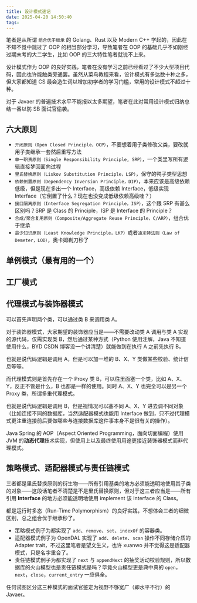 ```yaml
---
title: 设计模式速记
date: 2025-04-20 14:50:40
tags:
---
```

笔者是从所谓 `组合优于继承` 的 Golang、Rust 以及 Modern C++ 学起的，因此在不知不觉中跳过了 OOP 的相当部分学习，导致笔者在 OOP 的基础几乎不如刚经过期末考的大二学生，比如 OOP 的三大特性笔者就说不上来。

设计模式作为 OOP 的良好实践，笔者在没有学习之前已经看过了不少大型项目代码，因此也许能触类旁通罢。虽然从菜鸟教程来看，设计模式有多达数十种之多，但大家都知道 CS 最会造生词以增加初学者的学习门槛，常用的设计模式不超过十种。

对于 Javaer 的普遍技术水平不能报以太多期望，笔者在此对常用设计模式归纳总结一番以防 SB 面试官偷袭。

## 六大原则
- `开闭原则（Open Closed Principle，OCP）`，不要想着用子类修改父类，要改就用子类继承一套然后重写方法
- `单⼀职责原则（Single Responsibility Principle, SRP）`，一个类里写所有逻辑直接梦回面向过程
- `⾥⽒替换原则（Liskov Substitution Principle，LSP）`，保守的鸭子类型思想
- `依赖倒置原则（Dependency Inversion Principle，DIP）`，本来应该是高级依赖低级，但是现在多出一个 Interface，高级依赖 Interface，低级实现 Interface（它倒置了什么？现在也没变成低级依赖高级哇？）
- `接⼝隔离原则（Interface Segregation Principle，ISP）`，这个跟 SRP 有甚么区别吗？SRP 是 Class 的 Principle，ISP 是 Interface 的 Principle？
- `合成/聚合复⽤原则（Composite/Aggregate Reuse Principle，C/ARP）`，组合优于继承
- `最少知识原则（Least Knowledge Principle，LKP）`或者`迪⽶特法则（Law of Demeter，LOD）`，奥卡姆剃刀秒了

## 单例模式（最有用的一个）

## 工厂模式

## 代理模式与装饰器模式
可以首先声明两个类，可以通过类 B 来调用类 A。

对于装饰器模式，大家期望的装饰器应当是——不需要改动类 A 调用与类 A 实现的源代码，仅需实现类 B，然后通过某种方式（Python 使用注解，Java 不知道使用什么，BYD CSDN 博客没一个讲清楚）就能做到在执行 A 之前先执行 B。

也就是说代码逻辑是调用 A，但是可以加一堆的 B、X、Y 类做某些校验、统计信息等等。

而代理模式则是首先存在一个 Proxy 类 B，可以往里面塞一个类，比如 A、X、Y，反正不管是什么，B 也都是一样的使用。同时 A、X、Y 也完全可以是另一个 Proxy 类，所谓多重代理模式。

也就是说代码逻辑是调用 B，但是视情况可以塞不同 A、X、Y 进去调不同对象（比如连接不同的数据库，当然适配器模式也能用 Interface 做到，只不过代理模式更注重连接前后要做哪些与连接数据库这件事本身不是很有关的操作）。

Java Spring 的 AOP（Aspect Oriented Programming，面向切面编程）使用 JVM 的**动态代理**技术实现，但使用上以及最终使用用途更接近装饰器模式而非代理模式。

## 策略模式、适配器模式与责任链模式
三者都是里氏替换原则的衍生物——所有引⽤基类的地⽅必须能透明地使⽤其⼦类的对象——这段话笔者不清楚是不是里氏替换原则，但对于这三者应当是——所有引⽤ **Interface** 的地⽅必须能透明地使⽤ implement 该 Interface 的 Class。

都是运行时多态（Run-Time Polymorphism）的良好实践，不想体会三者的细微区别，总之组合优于继承秒了。

- 策略模式例子为都实现了 `add`、`remove`、`set`、`indexOf` 的容器类。
- 适配器模式例子为 OpenDAL 实现了 `add`、`delete`、`scan` 操作不同存储介质的 Adapter trait，不过这里笔者是望文生义，也许 xuanwo 并不觉得这是适配器模式，只是名字重合了。
- 责任链模式例子为都实现了 `next` 与 `appendNext` 的抽奖活动校验规则，所以数据库的火山模型也是责任链模式是吗？毕竟火山模型更是典中典的 `open`，`next`，`close`，`current_entry` 一应俱全。

任何试图区分这三种模式的面试官鉴定为视野不够宽广（即水平不行）的 Javaer。